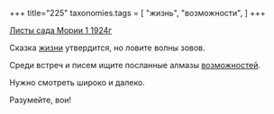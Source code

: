 +++
title="225"
taxonomies.tags = [
 "жизнь",
 "возможности",
]
+++

[Листы сада Мории 1 1924г](/agni/1924)

Сказка [жизни](/tags/жизнь) утвердится, но ловите волны зовов.   

Среди встреч и писем ищите посланные алмазы [возможностей](/tags/возможности).   

Нужно смотреть широко и далеко.   

Разумейте, вои!   

